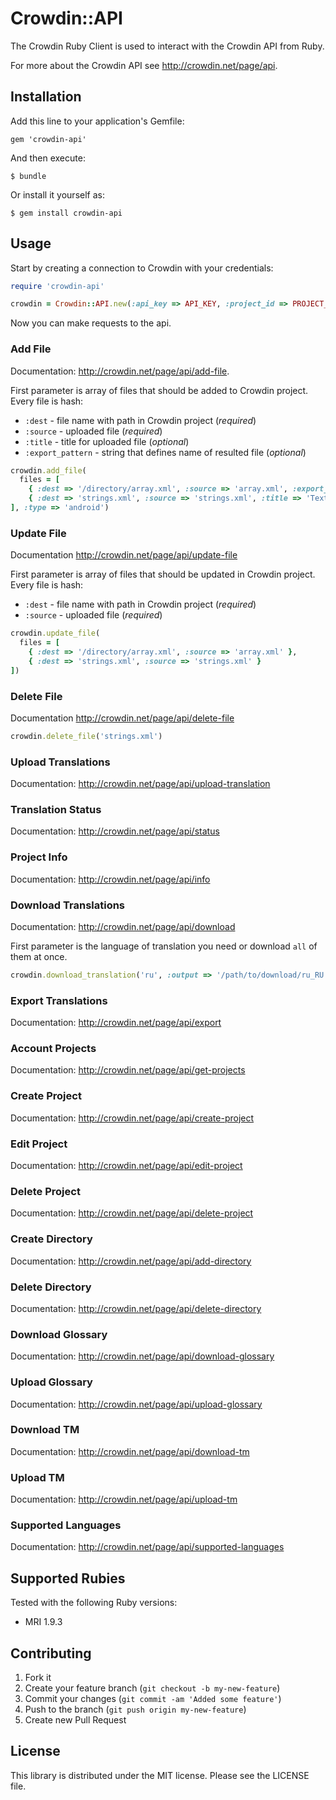 # Crowdin::API

The Crowdin Ruby Client is used to interact with the Crowdin API from Ruby.

For more about the Crowdin API see <http://crowdin.net/page/api>.

## Installation

Add this line to your application's Gemfile:

```
gem 'crowdin-api'
```

And then execute:
```
$ bundle
```

Or install it yourself as:
```
$ gem install crowdin-api
```

## Usage

Start by creating a connection to Crowdin with your credentials:

```ruby
require 'crowdin-api'

crowdin = Crowdin::API.new(:api_key => API_KEY, :project_id => PROJECT_ID, :account_key => ACCOUNT_KEY)
```

Now you can make requests to the api.

### Add File

Documentation:  <http://crowdin.net/page/api/add-file>.

First parameter is array of files that should be added to Crowdin project.
Every file is hash:
* `:dest` - file name with path in Crowdin project (_required_)
* `:source` - uploaded file (_required_)
* `:title` - title for uploaded file (_optional_)
* `:export_pattern` - string that defines name of resulted file (_optional_)


```ruby
crowdin.add_file(
  files = [
    { :dest => '/directory/array.xml', :source => 'array.xml', :export_pattern => '/values-%two_letter_code%/%original_file_name%' },
    { :dest => 'strings.xml', :source => 'strings.xml', :title => 'Texts in Application' }
], :type => 'android')
```

### Update File

Documentation <http://crowdin.net/page/api/update-file>

First parameter is array of files that should be updated in Crowdin project.
Every file is hash:
* `:dest` - file name with path in Crowdin project (_required_)
* `:source` - uploaded file (_required_)

```ruby
crowdin.update_file(
  files = [
    { :dest => '/directory/array.xml', :source => 'array.xml' },
    { :dest => 'strings.xml', :source => 'strings.xml' }
])

```

### Delete File

Documentation <http://crowdin.net/page/api/delete-file>

```ruby
crowdin.delete_file('strings.xml')
```

### Upload Translations

Documentation: <http://crowdin.net/page/api/upload-translation>

### Translation Status

Documentation: <http://crowdin.net/page/api/status>

### Project Info

Documentation: <http://crowdin.net/page/api/info>

### Download Translations

Documentation: <http://crowdin.net/page/api/download>

First parameter is the language of translation you need or download `all` of them at once.

```ruby
crowdin.download_translation('ru', :output => '/path/to/download/ru_RU.zip')
```

### Export Translations

Documentation: <http://crowdin.net/page/api/export>

### Account Projects

Documentation: <http://crowdin.net/page/api/get-projects>

### Create Project

Documentation: <http://crowdin.net/page/api/create-project>

### Edit Project

Documentation: <http://crowdin.net/page/api/edit-project>

### Delete Project

Documentation: <http://crowdin.net/page/api/delete-project>

### Create Directory

Documentation: <http://crowdin.net/page/api/add-directory>

### Delete Directory

Documentation: <http://crowdin.net/page/api/delete-directory>

### Download Glossary

Documentation: <http://crowdin.net/page/api/download-glossary>

### Upload Glossary

Documentation: <http://crowdin.net/page/api/upload-glossary>

### Download TM

Documentation: <http://crowdin.net/page/api/download-tm>

### Upload TM

Documentation: <http://crowdin.net/page/api/upload-tm>

### Supported Languages

Documentation: <http://crowdin.net/page/api/supported-languages>


## Supported Rubies

Tested with the following Ruby versions:

- MRI 1.9.3

## Contributing

1. Fork it
2. Create your feature branch (`git checkout -b my-new-feature`)
3. Commit your changes (`git commit -am 'Added some feature'`)
4. Push to the branch (`git push origin my-new-feature`)
5. Create new Pull Request

## License

This library is distributed under the MIT license.  Please see the LICENSE file.
